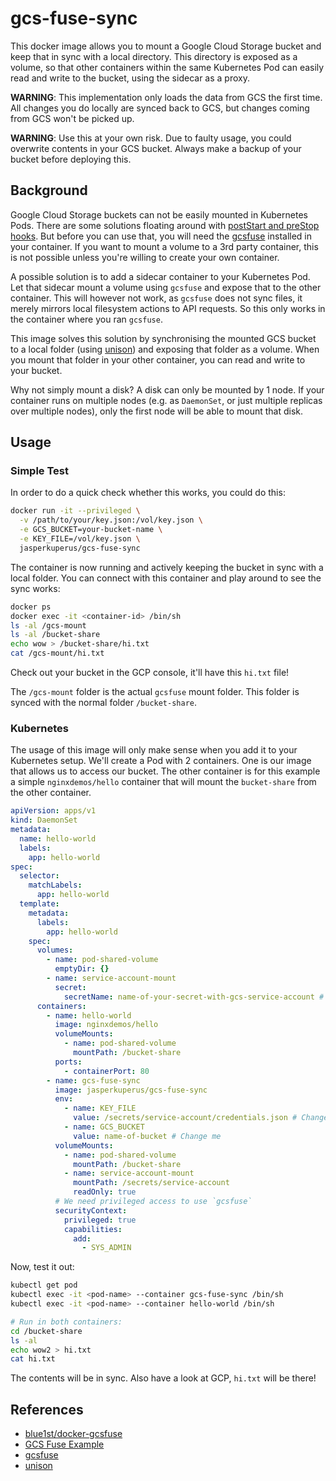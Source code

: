 # gcs-fuse-sync

This docker image allows you to mount a Google Cloud Storage bucket and keep that in sync with a local directory. This directory is exposed as a volume, so that other containers within the same Kubernetes Pod can easily read and write to the bucket, using the sidecar as a proxy.

**WARNING**: This implementation only loads the data from GCS the first time. All changes you do locally are synced back to GCS, but changes coming from GCS won't be picked up.

**WARNING**: Use this at your own risk. Due to faulty usage, you could overwrite contents in your GCS bucket. Always make a backup of your bucket before deploying this.

## Background

Google Cloud Storage buckets can not be easily mounted in Kubernetes Pods. There are some solutions floating around with [postStart and preStop hooks](https://github.com/maciekrb/gcs-fuse-sample). But before you can use that, you will need the [gcsfuse](https://cloud.google.com/storage/docs/gcs-fuse) installed in your container. If you want to mount a volume to a 3rd party container, this is not possible unless you're willing to create your own container.

A possible solution is to add a sidecar container to your Kubernetes Pod. Let that sidecar mount a volume using `gcsfuse` and expose that to the other container. This will however not work, as `gcsfuse` does not sync files, it merely mirrors local filesystem actions to API requests. So this only works in the container where you ran `gcsfuse`.

This image solves this solution by synchronising the mounted GCS bucket to a local folder (using [unison](https://www.cis.upenn.edu/~bcpierce/unison/index.html)) and exposing that folder as a volume. When you mount that folder in your other container, you can read and write to your bucket.

Why not simply mount a disk? A disk can only be mounted by 1 node. If your container runs on multiple nodes (e.g. as `DaemonSet`, or just multiple replicas over multiple nodes), only the first node will be able to mount that disk.

## Usage

### Simple Test

In order to do a quick check whether this works, you could do this:

```sh
docker run -it --privileged \
  -v /path/to/your/key.json:/vol/key.json \
  -e GCS_BUCKET=your-bucket-name \
  -e KEY_FILE=/vol/key.json \
  jasperkuperus/gcs-fuse-sync
```

The container is now running and actively keeping the bucket in sync with a local folder. You can connect with this container and play around to see the sync works:

```sh
docker ps
docker exec -it <container-id> /bin/sh
ls -al /gcs-mount
ls -al /bucket-share
echo wow > /bucket-share/hi.txt
cat /gcs-mount/hi.txt
```

Check out your bucket in the GCP console, it'll have this `hi.txt` file!

The `/gcs-mount` folder is the actual `gcsfuse` mount folder. This folder is synced with the normal folder `/bucket-share`.

### Kubernetes

The usage of this image will only make sense when you add it to your Kubernetes setup. We'll create a Pod with 2 containers. One is our image that allows us to access our bucket. The other container is for this example a simple `nginxdemos/hello` container that will mount the `bucket-share` from the other container.

```yaml
apiVersion: apps/v1
kind: DaemonSet
metadata:
  name: hello-world
  labels:
    app: hello-world
spec:
  selector:
    matchLabels:
      app: hello-world
  template:
    metadata:
      labels:
        app: hello-world
    spec:
      volumes:
        - name: pod-shared-volume
          emptyDir: {}
        - name: service-account-mount
          secret:
            secretName: name-of-your-secret-with-gcs-service-account # Change me
      containers:
        - name: hello-world
          image: nginxdemos/hello
          volumeMounts:
            - name: pod-shared-volume
              mountPath: /bucket-share
          ports:
            - containerPort: 80
        - name: gcs-fuse-sync
          image: jasperkuperus/gcs-fuse-sync
          env:
            - name: KEY_FILE
              value: /secrets/service-account/credentials.json # Change me
            - name: GCS_BUCKET
              value: name-of-bucket # Change me
          volumeMounts:
            - name: pod-shared-volume
              mountPath: /bucket-share
            - name: service-account-mount
              mountPath: /secrets/service-account
              readOnly: true
          # We need privileged access to use `gcsfuse`
          securityContext:
            privileged: true
            capabilities:
              add:
                - SYS_ADMIN
```

Now, test it out:

```sh
kubectl get pod
kubectl exec -it <pod-name> --container gcs-fuse-sync /bin/sh
kubectl exec -it <pod-name> --container hello-world /bin/sh

# Run in both containers:
cd /bucket-share
ls -al
echo wow2 > hi.txt
cat hi.txt
```

The contents will be in sync. Also have a look at GCP, `hi.txt` will be there!

## References

* [blue1st/docker-gcsfuse](https://github.com/blue1st/docker-gcsfuse)
* [GCS Fuse Example](https://github.com/maciekrb/gcs-fuse-sample)
* [gcsfuse](https://cloud.google.com/storage/docs/gcs-fuse)
* [unison](https://www.cis.upenn.edu/~bcpierce/unison/index.html)
